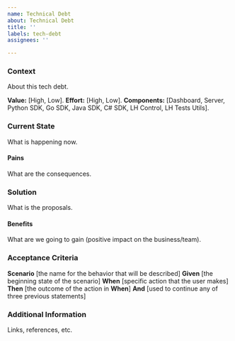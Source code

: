 ```yaml
---
name: Technical Debt
about: Technical Debt
title: ''
labels: tech-debt
assignees: ''

---
```


### Context

About this tech debt.

**Value:** [High, Low].
**Effort:** [High, Low].
**Components:** [Dashboard, Server, Python SDK, Go SDK, Java SDK, C# SDK, LH Control, LH Tests Utils].

### Current State

What is happening now.

#### Pains

What are the consequences.

### Solution

What is the proposals.

#### Benefits

What are we going to gain (positive impact on the business/team).

### Acceptance Criteria

**Scenario** [the name for the behavior that will be described]
**Given** [the beginning state of the scenario]
**When** [specific action that the user makes]
**Then** [the outcome of the action in **When**]
**And** [used to continue any of three previous statements]

### Additional Information

Links, references, etc.
